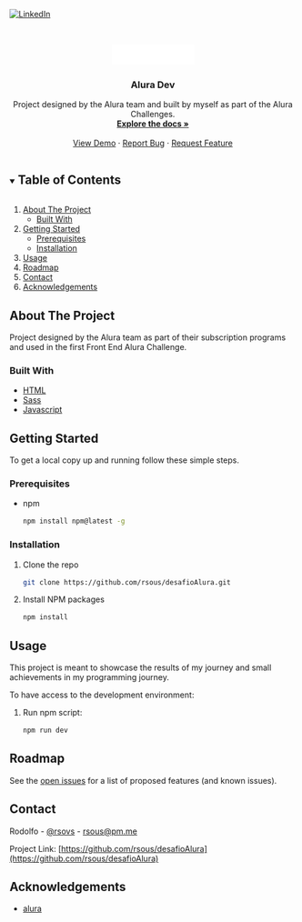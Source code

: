 <!--
*** Thanks for checking out the Best-README-Template. If you have a suggestion
*** that would make this better, please fork the repo and create a pull request
*** or simply open an issue with the tag "enhancement".
*** Thanks again! Now go create something AMAZING! :D
***
***
***
*** To avoid retyping too much info. Do a search and replace for the following:
*** github_username, repo_name, twitter_handle, email, project_title, project_description
-->

<!-- PROJECT SHIELDS -->
<!--
*** I'm using markdown "reference style" links for readability.
*** Reference links are enclosed in brackets [ ] instead of parentheses ( ).
*** See the bottom of this document for the declaration of the reference variables
*** for contributors-url, forks-url, etc. This is an optional, concise syntax you may use.
*** https://www.markdownguide.org/basic-syntax/#reference-style-links
-->

[![LinkedIn][linkedin-shield]][linkedin-url]

<!-- PROJECT LOGO -->
<br />
<p align="center">
  <a href="https://github.com/rsous/desafioAlura">
    <img src="src/img/logo.png" alt="Logo" width="145" height="35">
  </a>

  <h3 align="center">Alura Dev</h3>

  <p align="center">
    Project designed by the Alura team and built by myself as part of the Alura Challenges.
    <br />
    <a href="https://github.com/rsous/desafioAlura"><strong>Explore the docs »</strong></a>
    <br />
    <br />
    <a href="https://rsous.github.io/desafioAlura/dist">View Demo</a>
    ·
    <a href="https://github.com/rsous/desafioAlura/issues">Report Bug</a>
    ·
    <a href="https://github.com/rsous/desafioAlura/issues">Request Feature</a>
  </p>
</p>

<!-- TABLE OF CONTENTS -->
<details open="open">
  <summary><h2 style="display: inline-block">Table of Contents</h2></summary>
  <ol>
    <li>
      <a href="#about-the-project">About The Project</a>
      <ul>
        <li><a href="#built-with">Built With</a></li>
      </ul>
    </li>
    <li>
      <a href="#getting-started">Getting Started</a>
      <ul>
        <li><a href="#prerequisites">Prerequisites</a></li>
        <li><a href="#installation">Installation</a></li>
      </ul>
    </li>
    <li><a href="#usage">Usage</a></li>
    <li><a href="#roadmap">Roadmap</a></li>
    <li><a href="#contact">Contact</a></li>
    <li><a href="#acknowledgements">Acknowledgements</a></li>
  </ol>
</details>

<!-- ABOUT THE PROJECT -->

## About The Project

Project designed by the Alura team as part of their subscription programs and used in the first Front End Alura Challenge.

### Built With

- [HTML]()
- [Sass]()
- [Javascript]()

<!-- GETTING STARTED -->

## Getting Started

To get a local copy up and running follow these simple steps.

### Prerequisites

- npm
  ```sh
  npm install npm@latest -g
  ```

### Installation

1. Clone the repo
   ```sh
   git clone https://github.com/rsous/desafioAlura.git
   ```
2. Install NPM packages
   ```sh
   npm install
   ```

<!-- USAGE EXAMPLES -->

## Usage

This project is meant to showcase the results of my journey and small achievements in my programming journey.

To have access to the development environment:

1. Run npm script:
   ```sh
   npm run dev
   ```

<!-- ROADMAP -->

## Roadmap

See the [open issues](https://github.com/rsous/desafioAlura/issues) for a list of proposed features (and known issues).

<!-- CONTACT -->

## Contact

Rodolfo - [@rsovs](https://twitter.com/rsovs) - rsous@pm.me

Project Link: [https://github.com/rsous/desafioAlura](https://github.com/rsous/desafioAlura)

<!-- ACKNOWLEDGEMENTS -->

## Acknowledgements

- [alura](https://www.alura.com.br/)

<!-- MARKDOWN LINKS & IMAGES -->
<!-- https://www.markdownguide.org/basic-syntax/#reference-style-links -->

[contributors-shield]: https://img.shields.io/github/contributors/rsous/repo.svg?style=for-the-badge
[contributors-url]: https://github.com/rsous/repo/graphs/contributors
[forks-shield]: https://img.shields.io/github/forks/rsous/repo.svg?style=for-the-badge
[forks-url]: https://github.com/rsous/repo/network/members
[stars-shield]: https://img.shields.io/github/stars/rsous/repo.svg?style=for-the-badge
[stars-url]: https://github.com/rsous/repo/stargazers
[issues-shield]: https://img.shields.io/github/issues/rsous/repo.svg?style=for-the-badge
[issues-url]: https://github.com/rsous/repo/issues
[license-shield]: https://img.shields.io/github/license/rsous/repo.svg?style=for-the-badge
[license-url]: https://github.com/rsous/repo/blob/master/LICENSE.txt
[linkedin-shield]: https://img.shields.io/badge/-LinkedIn-black.svg?style=for-the-badge&logo=linkedin&colorB=555
[linkedin-url]: https://linkedin.com/in/rsous
